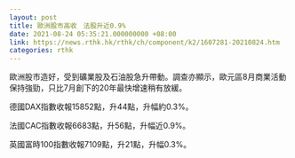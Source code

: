 ```yaml
---
layout: post
title: 歐洲股市高收　法股升近0.9%
date: 2021-08-24 05:35:21.000000000 +08:00
link: https://news.rthk.hk/rthk/ch/component/k2/1607281-20210824.htm
categories: rthk
---
```


歐洲股市造好，受到礦業股及石油股急升帶動。調查亦顯示，歐元區8月商業活動保持強勁，只比7月創下的20年最快增速稍有放緩。

德國DAX指數收報15852點，升44點，升幅約0.3%。

法國CAC指數收報6683點，升56點，升幅近0.9%。

英國富時100指數收報7109點，升21點，升幅0.3%。
